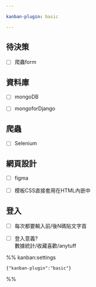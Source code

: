 ```yaml
---

kanban-plugin: basic

---
```


## 待決策

- [ ] 爬蟲form


## 資料庫

- [ ] mongoDB
- [ ] mongoforDjango


## 爬蟲

- [ ] Selenium


## 網頁設計

- [ ] figma
- [ ] 模板CSS直接套用在HTML內嵌中


## 登入

- [ ] 每次都要輸入前/後N碼貼文字首
- [ ] 登入意義?<br>數據統計/收藏喜歡/anytuff




%% kanban:settings
```
{"kanban-plugin":"basic"}
```
%%